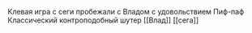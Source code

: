 Клевая игра с сеги пробежали с Владом с удовольствием 
Пиф-паф
Классический контроподобный шутер
[[Влад]]
[[сега]]